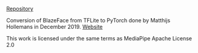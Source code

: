 [Repository](https://github.com/hollance/BlazeFace-PyTorch)

Conversion of BlazeFace from TFLite to PyTorch done by Matthijs Hollemans in December 2019. [Website](machinethink.net)

This work is licensed under the same terms as MediaPipe Apache License 2.0